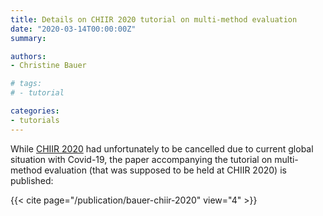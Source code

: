 ```yaml
---
title: Details on CHIIR 2020 tutorial on multi-method evaluation
date: "2020-03-14T00:00:00Z"
summary:

authors:
- Christine Bauer 

# tags:
# - tutorial

categories:
- tutorials
---
```

While <a href="http://sigir.org/chiir2020/">CHIIR 2020</a> had unfortunately to be cancelled due to current global situation with Covid-19, the paper accompanying the tutorial on multi-method evaluation (that was supposed to be held at CHIIR 2020) is published:

{{< cite page="/publication/bauer-chiir-2020" view="4" >}}
